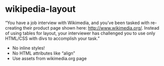 wikipedia-layout
=========

“You have a job interview with Wikimedia, and you’ve been tasked with re-creating their product page shown here: http://www.wikimedia.org/. Instead of using tables for layout, your interviewer has challenged you to use only HTML/CSS with divs to accomplish your task.”

- No inline styles!
- No HTML attributes like “align”
- Use assets from wikimedia.org page

